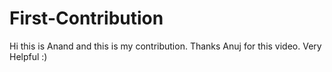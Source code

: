 # First-Contribution
Hi this is Anand and this is my contribution.
Thanks Anuj for this video. Very Helpful :)
